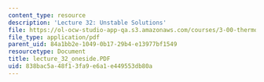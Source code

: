 ```yaml
---
content_type: resource
description: 'Lecture 32: Unstable Solutions'
file: https://ol-ocw-studio-app-qa.s3.amazonaws.com/courses/3-00-thermodynamics-of-materials-fall-2002/838bac5a48f13fa9e6a1e449553db80a_lecture_32_oneside.PDF
file_type: application/pdf
parent_uid: 84a1bb2e-1049-0b17-29b4-e13977bf1549
resourcetype: Document
title: lecture_32_oneside.PDF
uid: 838bac5a-48f1-3fa9-e6a1-e449553db80a
---
```

